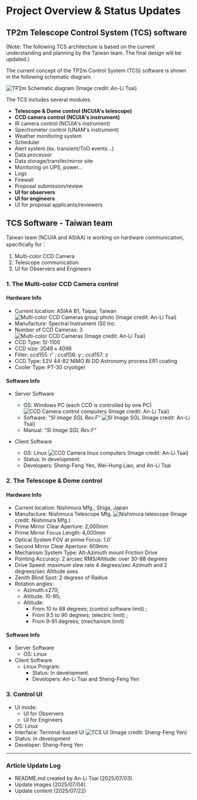 # Project Overview & Status Updates

## TP2m Telescope Control System (TCS) software
(Note: The following TCS architecture is based on the current understanding and planning by the Taiwan team. The final design will be updated.)

The current concept of the TP2m Control System (TCS) software is shown in the following schematic diagram.

![TP2m Schematic diagram](./img/TP2m_schematic_diagram_20250703.png)
(Image credit: An-Li Tsai)

The TCS includes several modules.
- **Telescope & Dome control (NCUIA's telescope)**
- **CCD camera control (NCUIA's instrument)**
- IR camera control (NCUIA's instrument)
- Spectrometer control (UNAM's instrument)
- Weather monitoring system
- Scheduler
- Alert system (ex. transient/ToO events…)
- Data processor
- Data storage/transfer/mirror site
- Monitoring on UPS, power... 
- Logs
- Firewall
- Proposal submission/review
- **UI for observers**
- **UI for engineers**
- UI for proposal applicants/reviewers 

## TCS Software - Taiwan team
Taiwan team (NCUIA and ASIAA) is working on hardware communication, specifically for：
1. Multi-color CCD Camera 
2. Telescope communication 
3. UI for Observers and Engineers

### 1. The Multi-color CCD Camera control
#### Hardware Info
- Current location: ASIAA B1, Taipai, Taiwan  
  ![Multi-color CCD Cameras group photo](./img/P_20250227_154821.jpg)
  (Image credit: An-Li Tsai)
- Manufacture: Spectral Instrument (SI) Inc.
- Number of CCD Cameras: 3  
  ![Multi-color CCD Cameras](./img/P_20250310_165826.jpg)
  (Image credit: An-Li Tsai)
- CCD Type: SI-1100
- CCD size: 2048 x 4096
- Filter: ccd155: r’ ; ccd156: y ; ccd157: z
- CCD Type: E2V 44-82 NIMO BI DD Astronomy process ER1 coating
- Cooler Type: PT-30 cryotiger  

#### Software Info
- Server Software
    - OS: Windows PC (each CCD is controlled by one PC)
    ![CCD Camera control computers](./img/P_20250310_170055.jpg)
    (Image credit: An-Li Tsai)
    - Software: *"SI Image SGL Rev.F"*
    ![SI Image SGL](./img/2mT-camera_py_5300.png)
    (Image credit: An-Li Tsai)
    - Manual: *"SI Image SGL Rev.F"*

- Client Software
    - OS: Linux
    ![CCD Camera linux computers](./img/P_20250321_154531.jpg)
    (Image credit: An-Li Tsai)
    - Status: In development.
    - Developers: Sheng-Feng Yen, Wei-Hung Liao, and An-Li Tsai


### 2. The Telescope & Dome control
#### Hardware Info
- Current location: Nishimura Mfg., Shiga, Japan
- Manufacture: Nishimura Telescope Mfg.
    ![Nishimura telescope](./img/PXL_20230531_064132563.PANO_-2.jpg)
    (Image credit: Nishimura Mfg.)
- Prime Mirror Clear Aperture: 2,000mm
- Prime Mirror Focus Length: 4,000mm
- Optical System  FOV at prime Focus: 1.0゜
- Second Mirror Clear Aperture: 609mm
- Mechanism System Type: Alt-Azimuth mount Friction Drive
- Pointing Accuracy: 2 arcsec RMS/Altitude: over 30-88 degrees
- Drive Speed: maximum slew rate 4 degrees/sec Azimuth and 2 degrees/sec Altitude axes
- Zenith Blind Spot: 2 degrees of Radius
- Rotation angles: 
    - Azimuth:±270; 
    - Altitude: 10-95; 
    - Altitude: 
        - From 10 to 88 degrees; (control software limit) ; 
        - From 9.5 to 90 degrees; (electric limit) ;
        - From 9-91 degrees; (mechanism limit)
#### Software Info
- Server Software
    - OS: Linux
 - Client Software
    - Linux Program: 
        - Status: In development.
        - Developers: An-Li Tsai and Sheng-Feng Yen

### 3. Control UI
- UI mode: 
    - UI for Observers
    - UI for Engineers
- OS: Linux
- Interface: Terminal-based UI
    ![TCS UI](./img/sfyen_tp2m_20250623_p5.png)
    (Image credit: Sheng-Feng Yen)
- Status: In development
- Developer: Sheng-Feng Yen

---

### Article Update Log
- README.md created by An-Li Tsai (2025/07/03).
- Update images (2025/07/04).
- Update content (2025/07/22)
